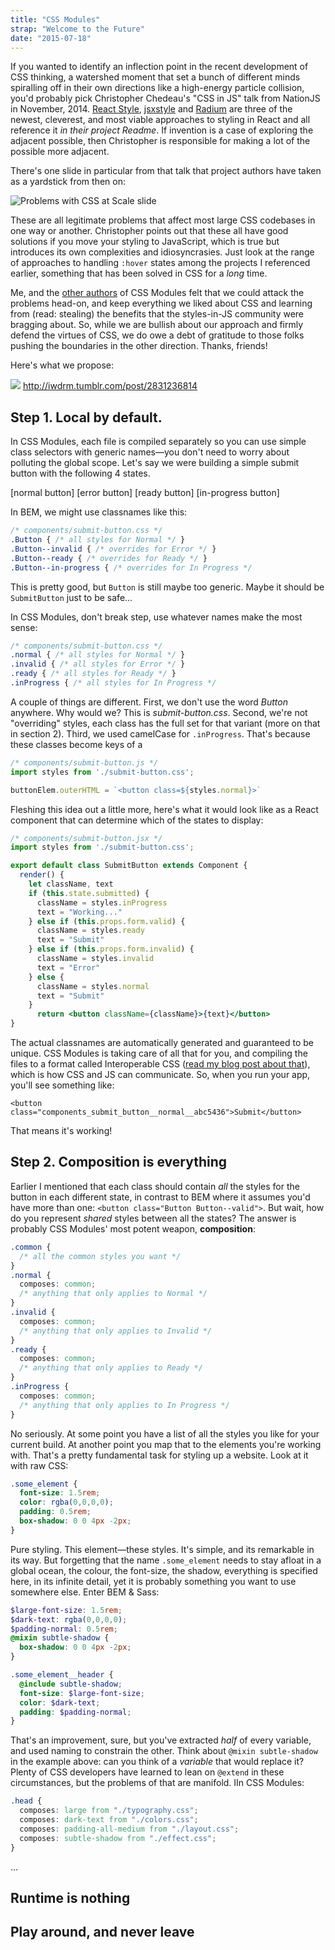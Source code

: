 ```yaml
---
title: "CSS Modules"
strap: "Welcome to the Future"
date: "2015-07-18"
---
```


If you wanted to identify an inflection point in the recent development of CSS thinking, a watershed moment that set a bunch of different minds spiralling off in their own directions like a high-energy particle collision, you'd probably pick Christopher Chedeau's "CSS in JS" talk from NationJS in November, 2014. [React Style](https://github.com/js-next/react-style), [jsxstyle](https://github.com/petehunt/jsxstyle) and [Radium](https://github.com/FormidableLabs/radium) are three of the newest, cleverest, and most viable approaches to styling in React and all reference it *in their project Readme*. If invention is a case of exploring the adjacent possible, then Christopher is responsible for making a lot of the possible more adjacent.

There's one slide in particular from that talk that project authors have taken as a yardstick from then on:

![Problems with CSS at Scale slide](https://speakerd.s3.amazonaws.com/presentations/5ee70e00669c0132f0e02aa977d5e724/slide_1.jpg?1418657132)

These are all legitimate problems that affect most large CSS codebases in one way or another. Christopher points out that these all have good solutions if you move your styling to JavaScript, which is true but introduces its own complexities and idiosyncrasies. Just look at the range of approaches to handling `:hover` states among the projects I referenced earlier, something that has been solved in CSS for a *long* time.

Me, and the [other authors](https://github.com/orgs/css-modules/people) of CSS Modules felt that we could attack the problems head-on, and keep everything we liked about CSS and learning from (read: stealing) the benefits that the styles-in-JS community were bragging about. So, while we are bullish about our approach and firmly defend the virtues of CSS, we do owe a debt of gratitude to those folks pushing the boundaries in the other direction. Thanks, friends!

Here's what we propose:

![](http://31.media.tumblr.com/tumblr_lf80nsGxUk1qe0eclo1_r3_500.gif)
http://iwdrm.tumblr.com/post/2831236814

## Step 1. Local by default.

In CSS Modules, each file is compiled separately so you can use simple class selectors with generic names—you don't need to worry about polluting the global scope. Let's say we were building a simple submit button with the following 4 states.

[normal button] [error button] [ready button] [in-progress button]

In BEM, we might use classnames like this:

```css
/* components/submit-button.css */
.Button { /* all styles for Normal */ }
.Button--invalid { /* overrides for Error */ }
.Button--ready { /* overrides for Ready */ }
.Button--in-progress { /* overrides for In Progress */
```

This is pretty good, but `Button` is still maybe too generic. Maybe it should be `SubmitButton` just to be safe...

In CSS Modules, don't break step, use whatever names make the most sense:

```css
/* components/submit-button.css */
.normal { /* all styles for Normal */ }
.invalid { /* all styles for Error */ }
.ready { /* all styles for Ready */ }
.inProgress { /* all styles for In Progress */
```

A couple of things are different. First, we don't use the word *Button* anywhere. Why would we? This is *submit-button.css*. Second, we're not "overriding" styles, each class has the full set for that variant (more on that in section 2). Third, we used camelCase for `.inProgress`. That's because these classes become keys of a 

```js
/* components/submit-button.js */
import styles from './submit-button.css';

buttonElem.outerHTML = `<button class=${styles.normal}>`
```

Fleshing this idea out a little more, here's what it would look like as a React component that can determine which of the states to display:

```jsx
/* components/submit-button.jsx */
import styles from './submit-button.css';

export default class SubmitButton extends Component {
  render() {
    let className, text
    if (this.state.submitted) {
      className = styles.inProgress
      text = "Working..."
    } else if (this.props.form.valid) {
      className = styles.ready
      text = "Submit"
    } else if (this.props.form.invalid) {
      className = styles.invalid
      text = "Error"
    } else {
      className = styles.normal
      text = "Submit"
    }
	  return <button className={className}>{text}</button>
}
```

The actual classnames are automatically generated and guaranteed to be unique. CSS Modules is taking care of all that for you, and compiling the files to a format called Interoperable CSS ([read my blog post about that](interoperable-css)), which is how CSS and JS can communicate. So, when you run your app, you'll see something like:

```
<button class="components_submit_button__normal__abc5436">Submit</button>
```

That means it's working!

## Step 2. Composition is everything

Earlier I mentioned that each class should contain *all* the styles for the button in each different state, in contrast to BEM where it assumes you'd have more than one: `<button class="Button Button--valid">`. But wait, how do you represent *shared* styles between all the states? The answer is probably CSS Modules' most potent weapon, **composition**:

```css
.common {
  /* all the common styles you want */
}
.normal {
  composes: common;
  /* anything that only applies to Normal */
}
.invalid {
  composes: common;
  /* anything that only applies to Invalid */
}
.ready {
  composes: common;
  /* anything that only applies to Ready */
}
.inProgress {
  composes: common;
  /* anything that only applies to In Progress */
}
```

No seriously. At some point you have a list of all the styles you like for your current build. At another point you map that to the elements you're working with. That's a pretty fundamental task for styling up a website. Look at it with raw CSS:

```css
.some_element {
  font-size: 1.5rem;
  color: rgba(0,0,0,0);
  padding: 0.5rem;
  box-shadow: 0 0 4px -2px;
}
```

Pure styling. This element—these styles. It's simple, and its remarkable in its way. But forgetting that the name `.some_element` needs to stay afloat in a global ocean, the colour, the font-size, the shadow, everything is specified here, in its infinite detail, yet it is probably something you want to use somewhere else. Enter BEM & Sass:

```scss
$large-font-size: 1.5rem;
$dark-text: rgba(0,0,0,0);
$padding-normal: 0.5rem;
@mixin subtle-shadow {
  box-shadow: 0 0 4px -2px;
}

.some_element__header {
  @include subtle-shadow;
  font-size: $large-font-size;
  color: $dark-text;
  padding: $padding-normal;
}
```

That's an improvement, sure, but you've extracted *half* of every variable, and used naming to constrain the other. Think about `@mixin subtle-shadow` in the example above: can you think of a *variable* that would replace it? Plenty of CSS developers have learned to lean on `@extend` in these circumstances, but the problems of that are manifold. IIn CSS Modules:

```css
.head {
  composes: large from "./typography.css";
  composes: dark-text from "./colors.css";
  composes: padding-all-medium from "./layout.css";
  composes: subtle-shadow from "./effect.css";
}
```

...

## Runtime is nothing

## Play around, and never leave
